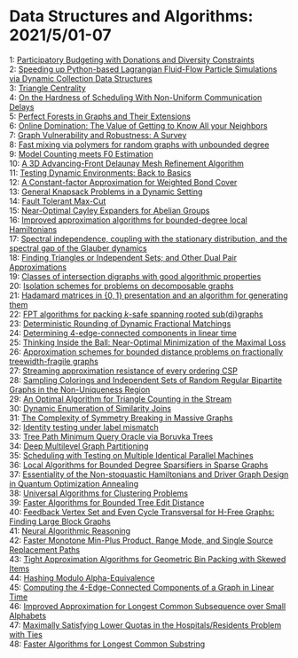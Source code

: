 # Data Structures and Algorithms: 2021/5/01-07  
1: [Participatory Budgeting with Donations and Diversity Constraints](https://doi.org/10.48550/arXiv.2104.15075)  
2: [Speeding up Python-based Lagrangian Fluid-Flow Particle Simulations via  Dynamic Collection Data Structures](https://doi.org/10.48550/arXiv.2105.00057)  
3: [Triangle Centrality](https://doi.org/10.48550/arXiv.2105.00110)  
4: [On the Hardness of Scheduling With Non-Uniform Communication Delays](https://doi.org/10.48550/arXiv.2105.00111)  
5: [Perfect Forests in Graphs and Their Extensions](https://doi.org/10.48550/arXiv.2105.00254)  
6: [Online Domination: The Value of Getting to Know All your Neighbors](https://doi.org/10.48550/arXiv.2105.00299)  
7: [Graph Vulnerability and Robustness: A Survey](https://doi.org/10.48550/arXiv.2105.00419)  
8: [Fast mixing via polymers for random graphs with unbounded degree](https://doi.org/10.48550/arXiv.2105.00524)  
9: [Model Counting meets F0 Estimation](https://doi.org/10.48550/arXiv.2105.00639)  
10: [A 3D Advancing-Front Delaunay Mesh Refinement Algorithm](https://doi.org/10.48550/arXiv.2105.00656)  
11: [Testing Dynamic Environments: Back to Basics](https://doi.org/10.48550/arXiv.2105.00759)  
12: [A Constant-factor Approximation for Weighted Bond Cover](https://doi.org/10.48550/arXiv.2105.00857)  
13: [General Knapsack Problems in a Dynamic Setting](https://doi.org/10.48550/arXiv.2105.00882)  
14: [Fault Tolerant Max-Cut](https://doi.org/10.48550/arXiv.2105.01138)  
15: [Near-Optimal Cayley Expanders for Abelian Groups](https://doi.org/10.48550/arXiv.2105.01149)  
16: [Improved approximation algorithms for bounded-degree local Hamiltonians](https://doi.org/10.48550/arXiv.2105.01193)  
17: [Spectral independence, coupling with the stationary distribution, and  the spectral gap of the Glauber dynamics](https://doi.org/10.48550/arXiv.2105.01201)  
18: [Finding Triangles or Independent Sets; and Other Dual Pair  Approximations](https://doi.org/10.48550/arXiv.2105.01265)  
19: [Classes of intersection digraphs with good algorithmic properties](https://doi.org/10.48550/arXiv.2105.01413)  
20: [Isolation schemes for problems on decomposable graphs](https://doi.org/10.48550/arXiv.2105.01465)  
21: [Hadamard matrices in $\{0,1\}$ presentation and an algorithm for  generating them](https://doi.org/10.48550/arXiv.2105.01485)  
22: [FPT algorithms for packing $k$-safe spanning rooted sub(di)graphs](https://doi.org/10.48550/arXiv.2105.01582)  
23: [Deterministic Rounding of Dynamic Fractional Matchings](https://doi.org/10.48550/arXiv.2105.01615)  
24: [Determining 4-edge-connected components in linear time](https://doi.org/10.48550/arXiv.2105.01699)  
25: [Thinking Inside the Ball: Near-Optimal Minimization of the Maximal Loss](https://doi.org/10.48550/arXiv.2105.01778)  
26: [Approximation schemes for bounded distance problems on fractionally  treewidth-fragile graphs](https://doi.org/10.48550/arXiv.2105.01780)  
27: [Streaming approximation resistance of every ordering CSP](https://doi.org/10.48550/arXiv.2105.01782)  
28: [Sampling Colorings and Independent Sets of Random Regular Bipartite  Graphs in the Non-Uniqueness Region](https://doi.org/10.48550/arXiv.2105.01784)  
29: [An Optimal Algorithm for Triangle Counting in the Stream](https://doi.org/10.48550/arXiv.2105.01785)  
30: [Dynamic Enumeration of Similarity Joins](https://doi.org/10.48550/arXiv.2105.01818)  
31: [The Complexity of Symmetry Breaking in Massive Graphs](https://doi.org/10.48550/arXiv.2105.01833)  
32: [Identity testing under label mismatch](https://doi.org/10.48550/arXiv.2105.01856)  
33: [Tree Path Minimum Query Oracle via Boruvka Trees](https://doi.org/10.48550/arXiv.2105.01864)  
34: [Deep Multilevel Graph Partitioning](https://doi.org/10.48550/arXiv.2105.02022)  
35: [Scheduling with Testing on Multiple Identical Parallel Machines](https://doi.org/10.48550/arXiv.2105.02052)  
36: [Local Algorithms for Bounded Degree Sparsifiers in Sparse Graphs](https://doi.org/10.48550/arXiv.2105.02084)  
37: [Essentiality of the Non-stoquastic Hamiltonians and Driver Graph Design  in Quantum Optimization Annealing](https://doi.org/10.48550/arXiv.2105.02110)  
38: [Universal Algorithms for Clustering Problems](https://doi.org/10.48550/arXiv.2105.02363)  
39: [Faster Algorithms for Bounded Tree Edit Distance](https://doi.org/10.48550/arXiv.2105.02428)  
40: [Feedback Vertex Set and Even Cycle Transversal for H-Free Graphs:  Finding Large Block Graphs](https://doi.org/10.48550/arXiv.2105.02736)  
41: [Neural Algorithmic Reasoning](https://doi.org/10.48550/arXiv.2105.02761)  
42: [Faster Monotone Min-Plus Product, Range Mode, and Single Source  Replacement Paths](https://doi.org/10.48550/arXiv.2105.02806)  
43: [Tight Approximation Algorithms for Geometric Bin Packing with Skewed  Items](https://doi.org/10.48550/arXiv.2105.02827)  
44: [Hashing Modulo Alpha-Equivalence](https://doi.org/10.48550/arXiv.2105.02856)  
45: [Computing the $4$-Edge-Connected Components of a Graph in Linear Time](https://doi.org/10.48550/arXiv.2105.02910)  
46: [Improved Approximation for Longest Common Subsequence over Small  Alphabets](https://doi.org/10.48550/arXiv.2105.03028)  
47: [Maximally Satisfying Lower Quotas in the Hospitals/Residents Problem  with Ties](https://doi.org/10.48550/arXiv.2105.03093)  
48: [Faster Algorithms for Longest Common Substring](https://doi.org/10.48550/arXiv.2105.03106)  